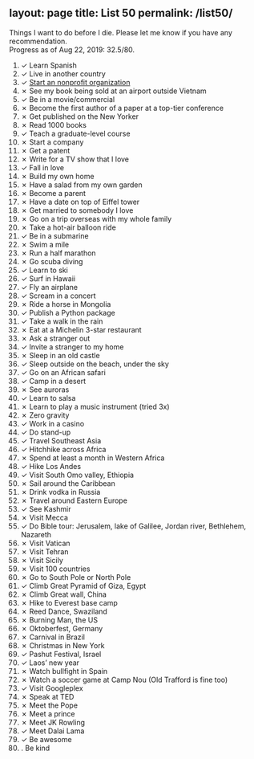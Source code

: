 layout: page
title: List 50
permalink: /list50/
---
 <p>Things I want to do before I die. Please let me know if you have any recommendation.<br />
Progress as of Aug 22, 2019: 32.5/80.</p>

<ol>
  <li>✓ Learn Spanish</li>
  <li>✓ Live in another country</li>
  <li>✓ <a href="https://www.facebook.com/FreeHugsVietnam/">Start an nonprofit organization</a></li>
  <li>✗ See my book being sold at an airport outside Vietnam</li>
  <li>✓ Be in a movie/commercial</li>
  <li>✗ Become the first author of a paper at a top-tier conference</li>
  <li>✗ Get published on the New Yorker</li>
  <li>✗ Read 1000 books</li>
  <li>✓ Teach a graduate-level course</li>
  <li>✗ Start a company</li>
  <li>✗ Get a patent</li>
  <li>✗ Write for a TV show that I love</li>
  <li>✓ Fall in love</li>
  <li>✗ Build my own home</li>
  <li>✗ Have a salad from my own garden</li>
  <li>✗ Become a parent</li>
  <li>✗ Have a date on top of Eiffel tower</li>
  <li>✗ Get married to somebody I love</li>
  <li>✗ Go on a trip overseas with my whole family</li>
  <li>✗ Take a hot-air balloon ride</li>
  <li>✓ Be in a submarine</li>
  <li>✗ Swim a mile</li>
  <li>✗ Run a half marathon</li>
  <li>✗ Go scuba diving</li>
  <li>✓ Learn to ski</li>
  <li>✓ Surf in Hawaii</li>
  <li>✓ Fly an airplane</li>
  <li>✓ Scream in a concert</li>
  <li>✗ Ride a horse in Mongolia</li>
  <li>✓ Publish a Python package</li>
  <li>✓ Take a walk in the rain</li>
  <li>✗ Eat at a Michelin 3-star restaurant</li>
  <li>✗ Ask a stranger out</li>
  <li>✓ Invite a stranger to my home</li>
  <li>✗ Sleep in an old castle</li>
  <li>✓ Sleep outside on the beach, under the sky</li>
  <li>✓ Go on an African safari</li>
  <li>✓ Camp in a desert</li>
  <li>✗ See auroras</li>
  <li>✓ Learn to salsa</li>
  <li>✗ Learn to play a music instrument (tried 3x)</li>
  <li>✗ Zero gravity</li>
  <li>✓ Work in a casino</li>
  <li>✓ Do stand-up</li>
  <li>✓ Travel Southeast Asia</li>
  <li>✓ Hitchhike across Africa</li>
  <li>✗ Spend at least a month in Western Africa</li>
  <li>✓ Hike Los Andes</li>
  <li>✓ Visit South Omo valley, Ethiopia</li>
  <li>✗ Sail around the Caribbean</li>
  <li>✗ Drink vodka in Russia</li>
  <li>✗ Travel around Eastern Europe</li>
  <li>✓ See Kashmir</li>
  <li>✗ Visit Mecca</li>
  <li>✓ Do Bible tour: Jerusalem, lake of Galilee, Jordan river, Bethlehem, Nazareth</li>
  <li>✗ Visit Vatican</li>
  <li>✗ Visit Tehran</li>
  <li>✗ Visit Sicily</li>
  <li>✗ Visit 100 countries</li>
  <li>✗ Go to South Pole or North Pole</li>
  <li>✓ Climb Great Pyramid of Giza, Egypt</li>
  <li>✗ Climb Great wall, China</li>
  <li>✗ Hike to Everest base camp</li>
  <li>✗ Reed Dance, Swaziland</li>
  <li>✗ Burning Man, the US</li>
  <li>✗ Oktoberfest, Germany</li>
  <li>✗ Carnival in Brazil</li>
  <li>✗ Christmas in New York</li>
  <li>✓ Pashut Festival, Israel</li>
  <li>✓ Laos’ new year</li>
  <li>✗ Watch bullfight in Spain</li>
  <li>✗ Watch a soccer game at Camp Nou (Old Trafford is fine too)</li>
  <li>✓ Visit Googleplex</li>
  <li>✗ Speak at TED</li>
  <li>✗ Meet the Pope</li>
  <li>✗ Meet a prince</li>
  <li>✗ Meet JK Rowling</li>
  <li>✓ Meet Dalai Lama</li>
  <li>✓ Be awesome</li>
  <li>. Be kind</li>
</ol>

